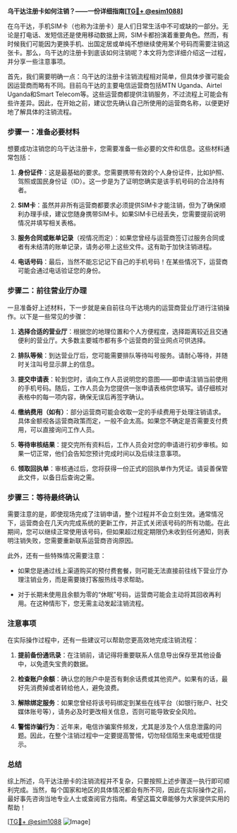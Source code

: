 **乌干达注册卡如何注销？——一份详细指南[[TG💪+ @esim1088](https://t.me/s/esim1088)]**

在乌干达，手机SIM卡（也称为注册卡）是人们日常生活中不可或缺的一部分。无论是打电话、发短信还是使用移动数据上网，SIM卡都扮演着重要角色。然而，有时候我们可能因为更换手机、出国定居或单纯不想继续使用某个号码而需要注销这张卡。那么，乌干达的注册卡到底该如何注销呢？本文将为您详细介绍这一过程，并分享一些注意事项。

首先，我们需要明确一点：乌干达的注册卡注销流程相对简单，但具体步骤可能会因运营商而略有不同。目前乌干达的主要电信运营商包括MTN Uganda、Airtel Uganda和Smart Telecom等。这些运营商都提供注销服务，不过流程上可能会有些许差异。因此，在开始之前，建议您先确认自己所使用的运营商名称，以便更好地了解具体的注销流程。

### 步骤一：准备必要材料

想要成功注销您的乌干达注册卡，您需要准备一些必要的文件和信息。这些材料通常包括：

1. **身份证件**：这是最基础的要求。您需要携带有效的个人身份证件，比如护照、驾照或国民身份证（ID）。这一步是为了证明您确实是该手机号码的合法持有者。
   
2. **SIM卡**：虽然并非所有运营商都要求必须提供SIM卡才能注销，但为了确保顺利办理手续，建议您随身携带SIM卡。如果SIM卡已经丢失，您需要提前说明情况并填写相关表格。

3. **服务合同或账单记录**（视情况而定）：如果您曾经与运营商签订过服务合同或者有未结清的账单记录，请务必带上这些文件。这有助于加快注销进程。

4. **电话号码**：最后，当然不能忘记记下自己的手机号码！在某些情况下，运营商可能会通过电话验证您的身份。

### 步骤二：前往营业厅办理

一旦准备好上述材料，下一步就是亲自前往乌干达境内的运营商营业厅进行注销操作。以下是一些常见的步骤：

1. **选择合适的营业厅**：根据您的地理位置和个人方便程度，选择距离较近且交通便利的营业厅。大多数主要城市都有多个运营商的营业网点可供选择。

2. **排队等候**：到达营业厅后，您可能需要排队等待叫号服务。请耐心等待，并随时关注叫号显示屏上的信息。

3. **提交申请表**：轮到您时，请向工作人员说明您的意图——即申请注销当前使用的手机号码。随后，工作人员会为您提供一张申请表格供您填写。请仔细核对表格中的每一项内容，确保无误后再签字确认。

4. **缴纳费用（如有）**：部分运营商可能会收取一定的手续费用于处理注销请求。具体金额视各运营商政策而定，一般不会太高。如果您不确定是否需要支付费用，可以直接询问工作人员。

5. **等待审核结果**：提交完所有资料后，工作人员会对您的申请进行初步审核。如果一切正常，他们会告知您预计完成时间以及后续注意事项。

6. **领取回执单**：审核通过后，您将获得一份正式的回执单作为凭证。请妥善保管此文件，以备日后查询之需。

### 步骤三：等待最终确认

需要注意的是，即使现场完成了注销申请，整个过程并不会立刻生效。通常情况下，运营商会在几天内完成系统的更新工作，并正式关闭该号码的所有功能。在此期间，您可以继续正常使用该号码，但如果超过规定期限仍未收到任何通知，则表明注销失败，您需要重新联系运营商咨询原因。

此外，还有一些特殊情况需要注意：

- 如果您是通过线上渠道购买的预付费套餐，则可能无法直接前往线下营业厅办理注销业务，而是需要拨打客服热线寻求帮助。
  
- 对于长期未使用且余额为零的“休眠”号码，运营商可能会主动将其回收再利用。在这种情形下，您无需主动发起注销流程。

### 注意事项

在实际操作过程中，还有一些建议可以帮助您更高效地完成注销流程：

1. **提前备份通讯录**：在注销前，请记得将重要联系人信息导出保存至其他设备中，以免遗失宝贵的数据。

2. **检查账户余额**：确认您的账户中是否有剩余话费或其他资产。如果有的话，最好先消费掉或者转给他人，避免浪费。

3. **解除绑定服务**：如果您曾经将该号码绑定到某些在线平台（如银行账户、社交媒体账号等），请务必及时更改相关信息，否则可能导致安全风险。

4. **警惕诈骗行为**：近年来，电信诈骗案件频发，尤其是涉及个人信息泄露的问题。因此，在整个注销过程中一定要提高警惕，切勿轻信陌生来电或短信提示。

### 总结

综上所述，乌干达注册卡的注销流程并不复杂，只要按照上述步骤逐一执行即可顺利完成。当然，每个国家和地区的具体情况都会有所不同，因此在实际操作之前，最好事先咨询当地专业人士或查阅官方指南。希望这篇文章能够为大家提供实用的帮助！

[[TG💪+ @esim1088](https://t.me/s/esim1088) ![Image](https://i.postimg.cc/4NQfJmqS/Snipaste-2025-05-13-00-14-12.png)]